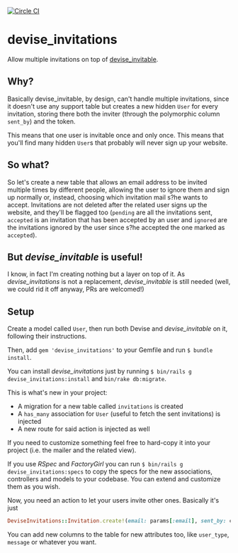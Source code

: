 [![Circle CI](https://circleci.com/gh/RoxasShadow/devise_invitations.svg?style=svg)](https://circleci.com/gh/RoxasShadow/devise_invitations)

devise_invitations
=================
Allow multiple invitations on top of [devise_invitable](https://github.com/scambra/devise_invitable).

Why?
----
Basically devise_invitable, by design, can't handle multiple invitations, since it doesn't use any support table but creates a new hidden `User` for every invitation, storing there both the inviter (through the polymorphic column `sent_by`) and the token.

This means that one user is invitable once and only once.
This means that you'll find many hidden `User`s that probably will never sign up your website.

So what?
--------
So let's create a new table that allows an email address to be invited multiple times by different people, allowing the user to ignore them and sign up normally or, instead, choosing which invitation mail s?he wants to accept. Invitations are not deleted after the related user signs up the website, and they'll be flagged too (`pending` are all the invitations sent, `accepted` is an invitation that has been accepted by an user and `ignored` are the invitations ignored by the user since s?he accepted the one marked as `accepted`).

But *devise_invitable* is useful!
---------------------------------
I know, in fact I'm creating nothing but a layer on top of it. As *devise_invitations* is not a replacement, *devise_invitable* is still needed (well, we could rid it off anyway, PRs are welcomed!)

Setup
-----
Create a model called `User`, then run both Devise and *devise_invitable* on it, following their instructions.

Then, add `gem 'devise_invitations'` to your Gemfile and run `$ bundle install`.

You can install *devise_invitations* just by running `$ bin/rails g devise_invitations:install` and `bin/rake db:migrate`.

This is what's new in your project:

- A migration for a new table called `invitations` is created
- A `has_many` association for `User` (useful to fetch the sent invitations) is injected
- A new route for said action is injected as well

If you need to customize something feel free to hard-copy it into your project (i.e. the mailer and the related view).

If you use *RSpec* and *FactoryGirl* you can run `$ bin/rails g devise_invitations:specs` to copy the specs for the new associations, controllers and models to your codebase. You can extend and customize them as you wish.

Now, you need an action to let your users invite other ones. Basically it's just

```ruby
DeviseInvitations::Invitation.create!(email: params[:email], sent_by: current_user)
```

You can add new columns to the table for new attributes too, like `user_type`, `message` or whatever you want.
